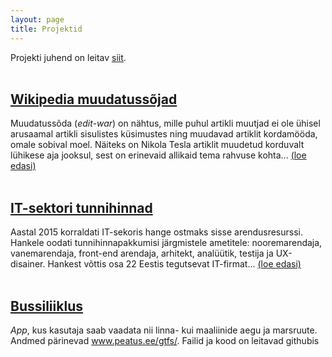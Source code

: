 ```yaml
---
layout: page
title: Projektid
---
```


Projekti juhend on leitav [siit](http://andmeteadus.github.io/2017/projekt_juhend/).
<br><br>

## [Wikipedia muudatussõjad](http://htmlpreview.github.io/?https://github.com/andmeteadus/2017/blob/gh-pages/Wikipedia_muudatussojad.html)
Muudatussõda (<i>edit-war</i>) on nähtus, mille puhul artikli muutjad ei ole ühisel arusaamal artikli sisulistes küsimustes ning muudavad artiklit kordamööda, omale sobival moel. Näiteks on Nikola Tesla artiklit muudetud korduvalt lühikese aja jooksul, sest on erinevaid allikaid tema rahvuse kohta...
[ (loe edasi) ](http://htmlpreview.github.io/?https://github.com/andmeteadus/2017/blob/gh-pages/Wikipedia_muudatussojad.html)
<br><br>

## [IT-sektori tunnihinnad](http://htmlpreview.github.io/?https://github.com/andmeteadus/2017/blob/gh-pages/IT_tunnihinnad.html)
Aastal 2015 korraldati IT-sekoris hange ostmaks sisse arendusresurssi. Hankele oodati tunnihinnapakkumisi järgmistele ametitele: nooremarendaja, vanemarendaja, front-end arendaja, arhitekt, analüütik, testija ja UX-disainer. Hankest võttis osa 22 Eestis tegutsevat IT-firmat...
[ (loe edasi) ](http://htmlpreview.github.io/?https://github.com/andmeteadus/2017/blob/gh-pages/IT_tunnihinnad.html)
<br><br>

## [Bussiliiklus](https://andmeteadus2017.shinyapps.io/Bussiliiklus/)
<i>App</i>, kus kasutaja saab vaadata nii linna- kui maaliinide aegu ja marsruute. Andmed pärinevad <a>www.peatus.ee/gtfs/</a>. Failid ja kood on leitavad githubis
<br><br>

<!--
{% for post in site.posts %}
## [ {{ post.title }} ](..{{ post.url }})
  {{ post.content | strip_html | truncatewords:30}}
  [ (loe edasi) ](..{{ post.url }})
  <br><br>
  
{% endfor %}
-->